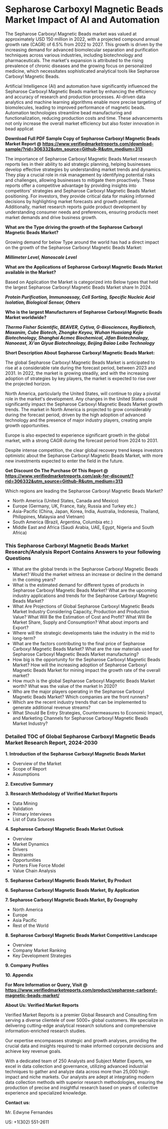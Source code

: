 <meta name="title" content="Global Sepharose Carboxyl Magnetic Beads Market Impact of AI and Automation"><meta name="description" content="The Sepharose Carboxyl Magnetic Beads market was valued at approximately USD 150 million in 2022, with a projected compound annual growth rate (CAGR) of 6.5% from 2022"><meta name="title" content="Sepharose Carboxyl Magnetic Beads Market Size, Share, Scope, Trends, Growth, Opportunities, Analysis, Forecast"><h1>Sepharose Carboxyl Magnetic Beads Market Impact of AI and Automation</h1><p>The Sepharose Carboxyl Magnetic Beads market was valued at approximately USD 150 million in 2022, with a projected compound annual growth rate (CAGR) of 6.5% from 2022 to 2027. This growth is driven by the increasing demand for advanced biomolecular separation and purification techniques across various industries, including biotechnology and pharmaceuticals. The market's expansion is attributed to the rising prevalence of chronic diseases and the growing focus on personalized medicine, which necessitates sophisticated analytical tools like Sepharose Carboxyl Magnetic Beads.</p><p>Artificial Intelligence (AI) and automation have significantly influenced the Sepharose Carboxyl Magnetic Beads market by enhancing the efficiency and accuracy of research and production processes. AI-driven data analytics and machine learning algorithms enable more precise targeting of biomolecules, leading to improved performance of magnetic beads. Automation technologies streamline bead manufacturing and functionalization, reducing production costs and time. These advancements not only increase the overall market efficiency but also foster innovation in bead applicat</p><p id="" class=""><strong>Download Full PDF Sample Copy of Sepharose Carboxyl Magnetic Beads Market Report @ <a href="https://www.verifiedmarketreports.com/download-sample/?rid=306332&utm_source=Github-R&utm_medium=313" target="_blank">https://www.verifiedmarketreports.com/download-sample/?rid=306332&utm_source=Github-R&utm_medium=313</a></strong></p><p>The importance of&nbsp;Sepharose Carboxyl Magnetic Beads Market research reports lies in their ability to aid strategic planning, helping businesses develop effective strategies by understanding market trends and dynamics. They play a crucial role in risk management by identifying potential risks and challenges, allowing businesses to mitigate them proactively. These reports offer a competitive advantage by providing insights into competitors' strategies and Sepharose Carboxyl Magnetic Beads Market positioning. For investors, they provide critical data for making informed decisions by highlighting market forecasts and growth potential. Additionally, market research reports guide product development by understanding consumer needs and preferences, ensuring products meet market demands and drive business growth.</p><p><strong>What are the&nbsp;Type driving the growth of the Sepharose Carboxyl Magnetic Beads Market?</strong></p><p id="" class="">Growing demand for below Type around the world has had a direct impact on the growth of the Sepharose Carboxyl Magnetic Beads Market:</p><em><strong>Millimeter Level, Nanoscale Level</strong></em></p><strong>What are the&nbsp;Applications&nbsp;of Sepharose Carboxyl Magnetic Beads Market available in the Market?</strong></p><p id="" class="">Based on Application the Market is categorized into Below types that held the largest Sepharose Carboxyl Magnetic Beads Market share In 2024.</p><em><strong>Protein Purification, Immunoassay, Cell Sorting, Specific Nucleic Acid Isolation, Biological Sensor, Others</strong></em></p><strong>Who is the largest Manufacturers of Sepharose Carboxyl Magnetic Beads Market worldwide?</strong></p><p><em><strong>Thermo Fisher Scientific, BEAVER, Cytiva, G-Biosciences, RayBiotech, Maxanim, Cube Biotech, Zhongke Keyou, Wuhan Huaxiang Kejie Biotechnology, Shanghai Acmec Biochemical, Jifan Biotechnology, Nanoeast, Xi'an Qiyue Biotechnology, Beijing Baiao Leibo Technology</strong></em></p><p id="" class=""><strong>Short Description About Sepharose Carboxyl Magnetic Beads Market:</strong></p><p>The global Sepharose Carboxyl Magnetic Beads Market is anticipated to rise at a considerable rate during the forecast period, between 2023 and 2031. In 2022, the market is growing steadily, and with the increasing adoption of strategies by key players, the market is expected to rise over the projected horizon.</p><p>North America, particularly the United States, will continue to play a pivotal role in the market's development. Any changes in the United States could significantly impact the Sepharose Carboxyl Magnetic Beads Market growth trends. The market in North America is projected to grow considerably during the forecast period, driven by the high adoption of advanced technology and the presence of major industry players, creating ample growth opportunities.</p><p>Europe is also expected to experience significant growth in the global market, with a strong CAGR during the forecast period from 2024 to 2031.</p><p>Despite intense competition, the clear global recovery trend keeps investors optimistic about the Sepharose Carboxyl Magnetic Beads Market, with more new investments expected to enter the field in the future.</p><p id="" class=""><strong>Get Discount On The Purchase Of This Report @ <a href="https://www.verifiedmarketreports.com/ask-for-discount/?rid=306332&utm_source=Github-R&utm_medium=313" target="_blank">https://www.verifiedmarketreports.com/ask-for-discount/?rid=306332&utm_source=Github-R&utm_medium=313</a></strong></p>Which regions are leading the Sepharose Carboxyl Magnetic Beads Market?</p><ul><li>North America (United States, Canada and Mexico)</li><li>Europe (Germany, UK, France, Italy, Russia and Turkey etc.)</li><li>Asia-Pacific (China, Japan, Korea, India, Australia, Indonesia, Thailand, Philippines, Malaysia and Vietnam)</li><li>South America (Brazil, Argentina, Columbia etc.)</li><li>Middle East and Africa (Saudi Arabia, UAE, Egypt, Nigeria and South Africa)</li></ul><h3 id="" class="">This Sepharose Carboxyl Magnetic Beads Market Research/Analysis Report Contains Answers to your following Questions</h3><ul><li>What are the global trends in the Sepharose Carboxyl Magnetic Beads Market? Would the market witness an increase or decline in the demand in the coming years?</li><li>What is the estimated demand for different types of products in Sepharose Carboxyl Magnetic Beads Market? What are the upcoming industry applications and trends for the Sepharose Carboxyl Magnetic Beads Market?</li><li>What Are Projections of Global Sepharose Carboxyl Magnetic Beads Market Industry Considering Capacity, Production and Production Value? What Will Be the Estimation of Cost and Profit? What Will Be Market Share, Supply and Consumption? What about imports and Export?</li><li>Where will the strategic developments take the industry in the mid to long-term?</li><li>What are the factors contributing to the final price of Sepharose Carboxyl Magnetic Beads Market? What are the raw materials used for Sepharose Carboxyl Magnetic Beads Market manufacturing?</li><li>How big is the opportunity for the Sepharose Carboxyl Magnetic Beads Market? How will the increasing adoption of Sepharose Carboxyl Magnetic Beads Market for mining impact the growth rate of the overall market?</li><li>How much is the global Sepharose Carboxyl Magnetic Beads Market worth? What was the value of the market In 2020?</li><li>Who are the major players operating in the Sepharose Carboxyl Magnetic Beads Market? Which companies are the front runners?</li><li>Which are the recent industry trends that can be implemented to generate additional revenue streams?</li><li>What Should Be Entry Strategies, Countermeasures to Economic Impact, and Marketing Channels for Sepharose Carboxyl Magnetic Beads Market Industry?</li></ul><h3 id="" class="">Detailed TOC of Global Sepharose Carboxyl Magnetic Beads Market Research Report, 2024-2030</h3><p id="" class=""><strong>1. Introduction of the Sepharose Carboxyl Magnetic Beads Market</strong></p><ul><li>Overview of the Market</li><li>Scope of Report</li><li>Assumptions</li></ul><p id="" class=""><strong>2. Executive Summary</strong></p><p id="" class=""><strong>3. Research Methodology of Verified Market Reports</strong></p><ul><li>Data Mining</li><li>Validation</li><li>Primary Interviews</li><li>List of Data Sources</li></ul><p id="" class=""><strong>4. Sepharose Carboxyl Magnetic Beads Market Outlook</strong></p><ul><li>Overview</li><li>Market Dynamics</li><li>Drivers</li><li>Restraints</li><li>Opportunities</li><li>Porters Five Force Model</li><li>Value Chain Analysis</li></ul><p id="" class=""><strong>5. Sepharose Carboxyl Magnetic Beads Market, By Product</strong></p><p id="" class=""><strong>6. Sepharose Carboxyl Magnetic Beads Market, By Application</strong></p><p id="" class=""><strong>7. Sepharose Carboxyl Magnetic Beads Market, By Geography</strong></p><ul><li>North America</li><li>Europe</li><li>Asia Pacific</li><li>Rest of the World</li></ul><p id="" class=""><strong>8. Sepharose Carboxyl Magnetic Beads Market Competitive Landscape</strong></p><ul><li>Overview</li><li>Company Market Ranking</li><li>Key Development Strategies</li></ul><p id="" class=""><strong>9. Company Profiles</strong></p><p id="" class=""><strong>10. Appendix</strong></p><p id="" class=""><strong>For More Information or Query, Visit @ <a href="https://www.verifiedmarketreports.com/product/sepharose-carboxyl-magnetic-beads-market/" target="_blank">https://www.verifiedmarketreports.com/product/sepharose-carboxyl-magnetic-beads-market/</a></strong></p><p id="" class=""><strong>About Us: Verified Market Reports</strong></p><p id="" class="">Verified Market Reports is a premier Global Research and Consulting firm serving a diverse clientele of over 5000+ global customers. We specialize in delivering cutting-edge analytical research solutions and comprehensive information-enriched research studies.</p><p id="" class="">Our expertise encompasses strategic and growth analyses, providing the crucial data and insights required to make informed corporate decisions and achieve key revenue goals.</p><p id="" class="">With a dedicated team of 250 Analysts and Subject Matter Experts, we excel in data collection and governance, utilizing advanced industrial techniques to gather and analyze data across more than 25,000 high-impact and niche markets. Our analysts are adept at integrating modern data collection methods with superior research methodologies, ensuring the production of precise and insightful research based on years of collective experience and specialized knowledge.</p><p id="" class=""><strong>Contact us:</strong></p><p id="" class="">Mr. Edwyne Fernandes</p><p id="" class="">US: +1(302) 551-2611</p>